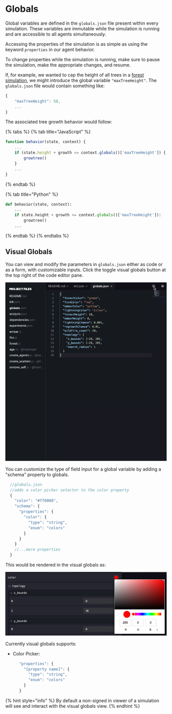 # Globals

Global variables are defined in the `globals.json` file present within every simulation. These variables are immutable while the simulation is running and are accessible to all agents simultaneously.

Accessing the properties of the simulation is as simple as using the keyword `properties` in our agent behavior.

To change properties while the simulation is running, make sure to pause the simulation, make the appropriate changes, and resume.

If, for example, we wanted to cap the height of all trees in a [forest simulation](https://hash.ai/index/5e065650196c3fbd41d8bd43/forest), we might introduce the global variable `"maxTreeHeight"`. The `globals.json` file would contain something like:

```javascript
{
    "maxTreeHeight": 50,
    ...
}
```

The associated tree growth behavior would follow:

{% tabs %}
{% tab title="JavaScript" %}
```javascript
function behavior(state, context) {
    ...
    if (state.height + growth <= context.globals()['maxTreeHeight']) {
        growtree()
    }
    ...
}
```
{% endtab %}

{% tab title="Python" %}
```python
def behavior(state, context):
    ...    
    if state.height + growth <= context.globals()['maxTreeHeight']):
        growtree()
    ...

```
{% endtab %}
{% endtabs %}

## Visual Globals

You can view and modify the parameters in `globals.json` either as code or as a form, with customizable inputs. Click the toggle visual globals button at the top right of the code editor pane.

![Toggle between edit and input of globals](../.gitbook/assets/kapture-2020-12-09-at-11.52.28.gif)

You can customize the type of field input for a global variable by adding a "schema" property to globals.

```javascript
  //globals.json
  //adds a color picker selector to the color property
  {
    "color": "#ff0000",
    "schema": {
      "properties": {
        "color": {
          "type": "string",
          "enum": "colors"
        }
      }
    }
    //...more properties
  }
```

This would be rendered in the visual globals as:

![](../.gitbook/assets/screen-shot-2020-12-09-at-12.06.10-pm.png)

Currently visual globals supports:

* Color Picker: 

```javascript
      "properties": {
        "[property name]": {
          "type": "string",
          "enum": "colors"
        }
      }
```

{% hint style="info" %}
By default a non-signed in viewer of a simulation will see and interact with the visual globals view.
{% endhint %}


